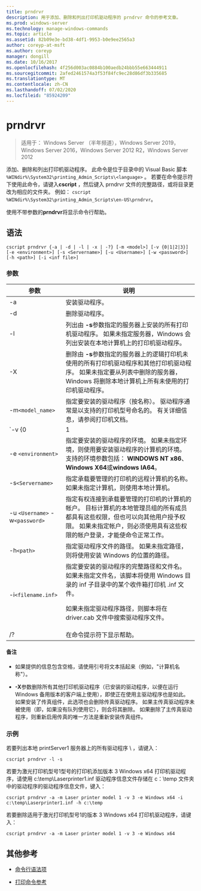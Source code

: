 ```yaml
---
title: prndrvr
description: 用于添加、删除和列出打印机驱动程序的 prndrvr 命令的参考文章。
ms.prod: windows-server
ms.technology: manage-windows-commands
ms.topic: article
ms.assetid: 82b09e3e-bd38-4df1-9953-b0e9ee2565a3
author: coreyp-at-msft
ms.author: coreyp
manager: dongill
ms.date: 10/16/2017
ms.openlocfilehash: 4f256d003ac0884b100aedb24bbb55e663444911
ms.sourcegitcommit: 2afed2461574a3f53f84fc9ec28d86df3b335685
ms.translationtype: MT
ms.contentlocale: zh-CN
ms.lasthandoff: 07/02/2020
ms.locfileid: "85924209"
---
```

# <a name="prndrvr"></a>prndrvr

> 适用于： Windows Server （半年频道），Windows Server 2019，Windows Server 2016，Windows Server 2012 R2，Windows Server 2012

添加、删除和列出打印机驱动程序。 此命令是位于目录中的 Visual Basic 脚本 `%WINdir%\System32\printing_Admin_Scripts\<language>` 。 若要在命令提示符下使用此命令，请键入**cscript** ，然后键入 prndrvr 文件的完整路径，或将目录更改为相应的文件夹。 例如： `cscript %WINdir%\System32\printing_Admin_Scripts\en-US\prndrvr`。

使用不带参数的**prndrvr**将显示命令行帮助。

## <a name="syntax"></a>语法

```
cscript prndrvr {-a | -d | -l | -x | -?} [-m <model>] [-v {0|1|2|3}] [-e <environment>] [-s <Servername>] [-u <Username>] [-w <password>] [-h <path>] [-i <inf file>]
```

### <a name="parameters"></a>参数

| 参数 | 说明 |
|--|--|
| -a | 安装驱动程序。 |
| -d | 删除驱动程序。 |
| -l | 列出由 **-s**参数指定的服务器上安装的所有打印机驱动程序。 如果未指定服务器，Windows 会列出安装在本地计算机上的打印机驱动程序。 |
| -X | 删除由 **-s**参数指定的服务器上的逻辑打印机未使用的所有打印机驱动程序和其他打印机驱动程序。 如果未指定要从列表中删除的服务器，Windows 将删除本地计算机上所有未使用的打印机驱动程序。 |
| -m`<model_name>` | 指定要安装的驱动程序（按名称）。 驱动程序通常是以支持的打印机型号命名的。 有关详细信息，请参阅打印机文档。 |
| `-v {0|1|2|3}` | 指定要安装的驱动程序的版本。 有关适用于哪个环境的版本的信息，请参阅 **-e**参数的描述。 如果未指定版本，则会安装适用于在其上安装驱动程序的计算机上运行的 Windows 版本的驱动程序版本。 |
| -e `<environment>` | 指定要安装的驱动程序的环境。 如果未指定环境，则使用要安装驱动程序的计算机的环境。 支持的环境参数包括： **WINDOWS NT x86**、 **Windows X64**或**windows IA64**。 |
| -s`<Servername>` | 指定承载要管理的打印机的远程计算机的名称。 如果未指定计算机，则使用本地计算机。 |
| -u `<Username>` -w`<password>` | 指定有权连接到承载要管理的打印机的计算机的帐户。 目标计算机的本地管理员组的所有成员都具有这些权限，但也可以向其他用户授予权限。 如果未指定帐户，则必须使用具有这些权限的帐户登录，才能使命令正常工作。 |
| -h`<path>` | 指定驱动程序文件的路径。 如果未指定路径，则将使用安装 Windows 的位置的路径。 |
| -i`<filename.inf>` | 指定要安装的驱动程序的完整路径和文件名。 如果未指定文件名，该脚本将使用 Windows 目录的 inf 子目录中的某个收件箱打印机 .inf 文件。<p>如果未指定驱动程序路径，则脚本将在 driver.cab 文件中搜索驱动程序文件。 |
| /? | 在命令提示符下显示帮助。 |

#### <a name="remarks"></a>备注

- 如果提供的信息包含空格，请使用引号将文本括起来（例如，"计算机名称"）。

- **-X**参数删除所有其他打印机驱动程序（已安装的驱动程序，以便在运行 Windows 备用版本的客户端上使用），即使正在使用主驱动程序也是如此。 如果安装了传真组件，此选项也会删除传真驱动程序。 如果主传真驱动程序未被使用（即，如果没有队列使用它），则会将其删除。 如果删除了主传真驱动程序，则重新启用传真的唯一方法是重新安装传真组件。

### <a name="examples"></a>示例

若要列出本地 printServer1 服务器上的所有驱动程序 \\ ，请键入：

```
cscript prndrvr -l -s
```

若要为激光打印机型号1型号的打印机添加版本 3 Windows x64 打印机驱动程序，请使用 c:\temp\Laserprinter1.inf 驱动程序信息文件存储在 c：\temp 文件夹中的驱动程序的驱动程序信息文件，键入：

```
cscript prndrvr -a -m Laser printer model 1 -v 3 -e Windows x64 -i c:\temp\Laserprinter1.inf -h c:\temp
```

若要删除适用于激光打印机型号1的版本 3 Windows x64 打印机驱动程序，请键入：

```
cscript prndrvr -a -m Laser printer model 1 -v 3 -e Windows x64
```

## <a name="additional-references"></a>其他参考

- [命令行语法项](command-line-syntax-key.md)

- [打印命令参考](print-command-reference.md)
